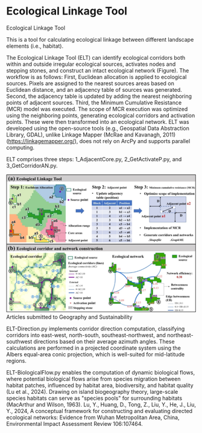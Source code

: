 # Ecological Linkage Tool
 Ecological Linkage Tool

This is a tool for calculating ecological linkage between different landscape elements (i.e., habitat).

The Ecological Linkage Tool (ELT) can identify ecological corridors both within and outside irregular ecological sources, activates nodes and stepping stones, and construct an intact ecological network (Figure). The workflow is as follows: First, Euclidean allocation is applied to ecological sources. Pixels are assigned to the nearest sources areas based on Euclidean distance, and an adjacency table of sources was generated. Second, the adjacency table is updated by adding the nearest neighboring points of adjacent sources. Third, the Minimum Cumulative Resistance (MCR) model was executed. The scope of MCR execution was optimized using the neighboring points, generating ecological corridors and activation points. These were then transformed into an ecological network. ELT was developed using the open-source tools (e.g., Geospatial Data Abstraction Library, GDAL), unlike Linkage Mapper (McRae and Kavanagh, 2011) (https://linkagemapper.org/), does not rely on ArcPy and supports parallel computing.

ELT comprises three steps: 1_AdjacentCore.py, 2_GetActivateP.py, and 3_GetCorridorAN.py. 

![image](https://github.com/HaoweiGis/Ecological-Linkage-Tool/blob/main/InputData/Framework.jpg)
Articles submitted to Geography and Sustainability

ELT-Direction.py implements corridor direction computation, classifying corridors into east-west, north-south, southeast-northwest, and northeast-southwest directions based on their average azimuth angles. These calculations are performed in a projected coordinate system using the Albers equal-area conic projection, which is well-suited for mid-latitude regions.

ELT-BiologicalFlow.py enables the computation of dynamic biological flows, where potential biological flows arise from species migration between habitat patches, influenced by habitat area, biodiversity, and habitat quality (Lu et al., 2024). Drawing on island biogeography theory, large-scale species habitats can serve as "species pools" for surrounding habitats (MacArthur and Wilson, 1963).
Lu, Y., Huang, D., Tong, Z., Liu, Y., He, J., Liu, Y., 2024, A conceptual framework for constructing and evaluating directed ecological networks: Evidence from Wuhan Metropolitan Area, China, Environmental Impact Assessment Review 106:107464.